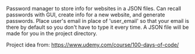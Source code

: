 Password manager to store info for websites in a JSON files. Can recall passwords with GUI, create info for a new website, and generate passwords. Place user's email in place of 'user_email' so that your email is there by default so you don't have to type it every time. A JSON file will be made for you in the project directory.

Project idea from: https://www.udemy.com/course/100-days-of-code/
